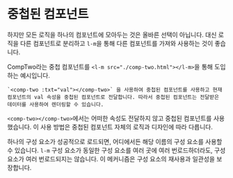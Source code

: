 <template is="exm-article">
<a href="../../publics/examples/nested-component/demo.html" preview></a>
<a href="../../publics/examples/nested-component/comp-one.html" main></a>
<a href="../../publics/examples/nested-component/comp-two.html"></a>
</template>

# 중첩된 컴포넌트

하지만 모든 로직을 하나의 컴포넌트에 모아두는 것은 올바른 선택이 아닙니다. 대신 로직을 다른 컴포넌트로 분리하고 `l-m`을 통해 다른 컴포넌트를 가져와 사용하는 것이 좋습니다.

CompTwo라는 중첩 컴포넌트를 `<l-m src="./comp-two.html"></l-m>`을 통해 도입하는 예시입니다.

``
`<comp-two :txt="val"></comp-two>` 을 사용하여 중첩된 컴포넌트를 사용하고 현재 컴포넌트의 val 속성을 중첩된 컴포넌트로 전달합니다. 따라서 중첩된 컴포넌트는 전달받은 데이터를 사용하여 렌더링할 수 있습니다.
``

`<comp-two></comp-two>`에서는 어떠한 속성도 전달하지 않고 중첩된 컴포넌트를 사용했습니다. 이 사용 방법은 중첩된 컴포넌트 자체의 로직과 디자인에 따라 다릅니다.

하나의 구성 요소가 성공적으로 로드되면, 어디에서든 해당 이름의 구성 요소를 사용할 수 있습니다. `l-m` 구성 요소가 동일한 구성 요소를 여러 곳에 여러 번로드하더라도, 구성 요소가 여러 번로드되지는 않습니다. 이 메커니즘은 구성 요소의 재사용과 일관성을 보장합니다.
